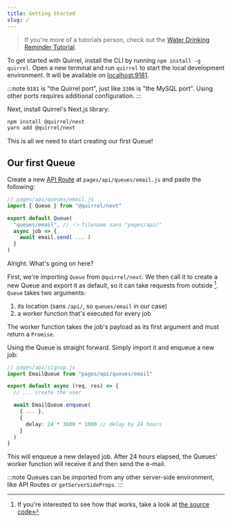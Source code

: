 ```yaml
---
title: Getting Started
slug: /
---
```


> If you're more of a tutorials person, check out the [Water Drinking Reminder Tutorial](https://dev.to/quirrel/building-a-water-drinking-reminder-with-next-js-and-quirrel-1ckj).

To get started with Quirrel, install the CLI by running `npm install -g quirrel`.
Open a new terminal and run `quirrel` to start the local development environment.
It will be available on [localhost:9181](http://localhost:9181).

:::note
`9181` is "the Quirrel port", just like `3306` is "the MySQL port". Using other ports requires additional configuration.
:::

Next, install Quirrel's Next.js library:

```bash
npm install @quirrel/next
yarn add @quirrel/next
```

This is all we need to start creating our first Queue!

## Our first Queue

Create a new [API Route](https://nextjs.org/docs/api-routes/introduction) at `pages/api/queues/email.js` and paste the following: 

```js {5}
// pages/api/queues/email.js
import { Queue } from "@quirrel/next"

export default Queue(
  "queues/email", // 👈 filename sans "pages/api/"
  async job => {
    await email.send( ... )
  }
)
```

Alright. What's going on here?

First, we're importing `Queue` from `@quirrel/next`.
We then call it to create a new Queue and export it as default, so it can take requests from outside [^1].
`Queue` takes two arguments:

[^1]: If you're interested to see how that works, take a look at [the source code](https://github.com/quirrel-dev/quirrel-next/blob/86658c96971d8d4179de8ca9f2cb513b8aae4c93/src/index.ts#L54)

1. its location (sans `/api/`, so `queues/email` in our case)
2. a worker function that's executed for every job

The worker function takes the job's payload as its first argument and must return a `Promise`.

Using the Queue is straight forward. Simply import it and enqueue a new job:

```ts
// pages/api/signup.js
import EmailQueue from "pages/api/queues/email"

export default async (req, res) => {
  // ... create the user

  await EmailQueue.enqueue(
    { ... },
    {
      delay: 24 * 3600 * 1000 // delay by 24 hours
    }
  )
}
```

This will enqueue a new delayed job.
After 24 hours elapsed, the Queues' worker function will receive it and then send the e-mail.

:::note
Queues can be imported from any other server-side environment, like API Routes or `getServerSideProps`.
:::
